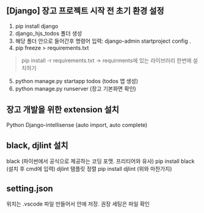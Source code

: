 ## [Django] 장고 프로젝트 시작 전 초기 환경 설정

1. pip install django
2. django_hjs_todos 폴더 생성
3. 해당 폴더 안으로 들어간후 명령어 입력: django-admin startproject config .
4. pip freeze > requirements.txt
> pip install -r requirements.txt -> requirments에 있는 라이브러리 한번에 설치하기
5. python manage.py startapp todos (todos 앱 생성)
6. python manage.py runserver (장고 기본화면 확인)

## 장고 개발을 위한 extension 설치
Python
Django-intellisense (auto import, auto complete)

## black, djlint 설치
black (파이썬에서 공식으로 제공하는 코딩 포맷. 프리티어와 유사)
pip install black (설치 후 cmd에 입력)
djlint 탬플릿 정렬
pip install djlint (위와 마찬가지)

## setting.json
위치는 .vscode 파일 만들어서 안에 저장.
권장 세팅은 파일 확인

